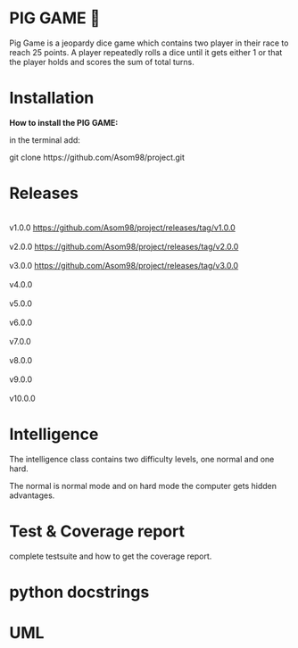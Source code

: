 # PIG GAME 🐷 

<p>Pig Game is a jeopardy dice game which contains two player in their race to reach 25 points.
A player repeatedly rolls a dice until it gets either 1 or that the player holds and scores the 
sum of total turns.</p>

# Installation 
<p><b>How to install the PIG GAME:</b></p>
<p>in the terminal add: </p>
<p>git clone https://github.com/Asom98/project.git</p>

# Releases
<br>v1.0.0 https://github.com/Asom98/project/releases/tag/v1.0.0</br>
<br>v2.0.0 https://github.com/Asom98/project/releases/tag/v2.0.0</br>
<br>v3.0.0 https://github.com/Asom98/project/releases/tag/v3.0.0</br>
<br>v4.0.0</br>
<br>v5.0.0</br>
<br>v6.0.0</br>
<br>v7.0.0</br>
<br>v8.0.0</br>
<br>v9.0.0</br>
<br>v10.0.0</br>

# Intelligence
<p>The intelligence class contains two difficulty levels, one normal and one hard.</p>
<p>The normal is normal mode and on hard mode the computer gets hidden advantages.</p>

# Test & Coverage report
<p>complete testsuite and how to get the coverage report.</p>

# python docstrings
<p></p>

# UML
<p></p>
